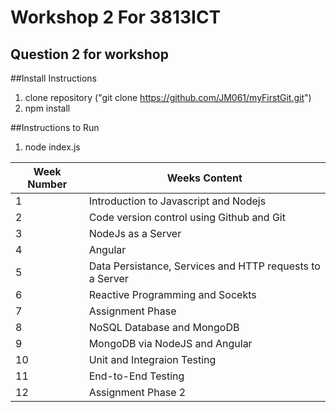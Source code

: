 # **Workshop 2 For 3813ICT**
## Question 2 for workshop

##Install Instructions
1. clone repository ("git clone https://github.com/JM061/myFirstGit.git")
2. npm install 

##Instructions to Run
1. node index.js

Week Number | Weeks Content
------------|--------------
 1 | Introduction to Javascript and Nodejs
 2 | Code version control using Github and Git
 3 | NodeJs as a Server
 4 | Angular
 5 | Data Persistance, Services and HTTP requests to a Server
 6 | Reactive Programming and Socekts
 7 | Assignment Phase
 8 | NoSQL Database and MongoDB
 9 | MongoDB via NodeJS and Angular
 10 | Unit and Integraion Testing
 11 | End-to-End Testing
 12 | Assignment Phase 2 



